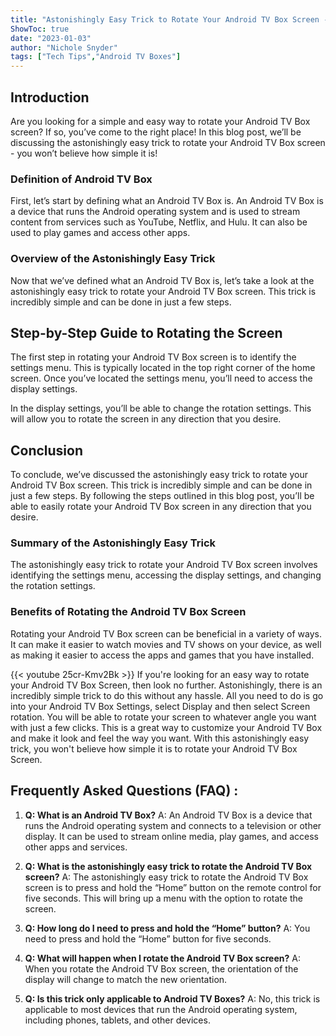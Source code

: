```yaml
---
title: "Astonishingly Easy Trick to Rotate Your Android TV Box Screen - You Won't Believe How Simple It Is!"
ShowToc: true 
date: "2023-01-03"
author: "Nichole Snyder" 
tags: ["Tech Tips","Android TV Boxes"]
---
```

## Introduction
Are you looking for a simple and easy way to rotate your Android TV Box screen? If so, you’ve come to the right place! In this blog post, we’ll be discussing the astonishingly easy trick to rotate your Android TV Box screen - you won’t believe how simple it is! 

### Definition of Android TV Box
First, let’s start by defining what an Android TV Box is. An Android TV Box is a device that runs the Android operating system and is used to stream content from services such as YouTube, Netflix, and Hulu. It can also be used to play games and access other apps. 

### Overview of the Astonishingly Easy Trick
Now that we’ve defined what an Android TV Box is, let’s take a look at the astonishingly easy trick to rotate your Android TV Box screen. This trick is incredibly simple and can be done in just a few steps. 

## Step-by-Step Guide to Rotating the Screen
The first step in rotating your Android TV Box screen is to identify the settings menu. This is typically located in the top right corner of the home screen. Once you’ve located the settings menu, you’ll need to access the display settings. 

In the display settings, you’ll be able to change the rotation settings. This will allow you to rotate the screen in any direction that you desire. 

## Conclusion
To conclude, we’ve discussed the astonishingly easy trick to rotate your Android TV Box screen. This trick is incredibly simple and can be done in just a few steps. By following the steps outlined in this blog post, you’ll be able to easily rotate your Android TV Box screen in any direction that you desire. 

### Summary of the Astonishingly Easy Trick
The astonishingly easy trick to rotate your Android TV Box screen involves identifying the settings menu, accessing the display settings, and changing the rotation settings. 

### Benefits of Rotating the Android TV Box Screen
Rotating your Android TV Box screen can be beneficial in a variety of ways. It can make it easier to watch movies and TV shows on your device, as well as making it easier to access the apps and games that you have installed.

{{< youtube 25cr-Kmv2Bk >}} 
If you're looking for an easy way to rotate your Android TV Box Screen, then look no further. Astonishingly, there is an incredibly simple trick to do this without any hassle. All you need to do is go into your Android TV Box Settings, select Display and then select Screen rotation. You will be able to rotate your screen to whatever angle you want with just a few clicks. This is a great way to customize your Android TV Box and make it look and feel the way you want. With this astonishingly easy trick, you won't believe how simple it is to rotate your Android TV Box Screen.

## Frequently Asked Questions (FAQ) :
1. **Q: What is an Android TV Box?**
A: An Android TV Box is a device that runs the Android operating system and connects to a television or other display. It can be used to stream online media, play games, and access other apps and services.

2. **Q: What is the astonishingly easy trick to rotate the Android TV Box screen?**
A: The astonishingly easy trick to rotate the Android TV Box screen is to press and hold the “Home” button on the remote control for five seconds. This will bring up a menu with the option to rotate the screen.

3. **Q: How long do I need to press and hold the “Home” button?**
A: You need to press and hold the “Home” button for five seconds.

4. **Q: What will happen when I rotate the Android TV Box screen?**
A: When you rotate the Android TV Box screen, the orientation of the display will change to match the new orientation.

5. **Q: Is this trick only applicable to Android TV Boxes?**
A: No, this trick is applicable to most devices that run the Android operating system, including phones, tablets, and other devices.


